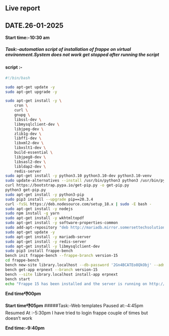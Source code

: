 ## Live report                                                                                              
## DATE.26-01-2025

**Start time:-10:30 am**

##### Task:-automation script of installation of frappe on virtual environment.System does not work get stopped after running the script
#### script :-

```bash
#!/bin/bash

sudo apt-get update -y
sudo apt-get upgrade -y

sudo apt-get install -y \
	cron \
	curl \
	gnupg \
	libssl-dev \
	libmysqlclient-dev \
	libjpeg-dev \
	zlib1g-dev \
	libffi-dev \
	libxml2-dev \
	libxslt1-dev \
	build-essential \
	libjpeg8-dev \
	libsasl2-dev \
	libldap2-dev \
	redis-server
sudo apt-get install -y python3.10 python3.10-dev python3.10-venv
sudo update-alternatives --install /usr/bin/python3 python3 /usr/bin/python3.10 1
curl https://bootstrap.pypa.io/get-pip.py -o get-pip.py
python3 get-pip.py
sudo apt-get install -y python3-pip
sudo pip3 install --upgrade pip==20.3.4
curl -fsSL https://deb.nodesource.com/setup_18.x | sudo -E bash -
sudo apt-get install -y nodejs
sudo npm install -g yarn
sudo apt-get install -y wkhtmltopdf
sudo apt-get install -y software-properties-common
sudo add-apt-repository "deb http://mariadb.mirror.somersettechsolutions.co.uk/repo/10.6/ubuntu focal main"
sudo apt-get update -y
sudo apt-get install -y mariadb-server
sudo apt-get install -y redis-server
sudo apt-get install -y libmysqlclient-dev
sudo pip3 install frappe-bench
bench init frappe-bench --frappe-branch version-15
cd frappe-bench
bench new-site library.localhost --db-password '2Gn4BCATEo8QkObj' --admin-password '123456' --no-mariadb-socket
bench get-app erpnext --branch version-15
bench --site library.localhost install-app erpnext
bench start
echo "Frappe 15 has been installed and the server is running on http://localhost:8000"
```

**End time:-1:00pm** 

**Start time:-1:05pm**
#####Task:-Web templates
Paused at:-4:45pm
Resumed At :-5:30pm
I have tried to login frappe couple of times but doesn’t work

**End time:-9:40pm**

